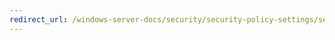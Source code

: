 ```yaml
---
redirect_url: /windows-server-docs/security/security-policy-settings/security-options/network-security-force-logoff-when-logon-hours-expire.md
---
```

